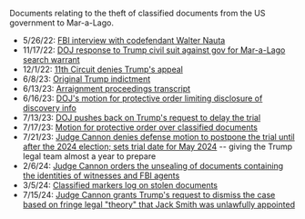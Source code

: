 Documents relating to the theft of classified documents from the US government to Mar-a-Lago.

* 5/26/22: [FBI interview with codefendant Walter Nauta](https://github.com/doctorparadox/historical-texts/blob/master/trump-indictments/classified-documents/doc-448-1-nauta-transcript.pdf)
* 11/17/22: [DOJ response to Trump civil suit against gov for Mar-a-Lago search warrant](https://github.com/doctorparadox/historical-texts/blob/master/trump-indictments/classified-documents/221117-doj-reply-brief.pdf)
* 12/1/22: [11th Circuit denies Trump's appeal](https://github.com/doctorparadox/historical-texts/blob/master/trump-indictments/classified-documents/22-13005-2022-12-01.pdf)
* 6/8/23: [Original Trump indictment](https://github.com/doctorparadox/historical-texts/blob/master/trump-indictments/classified-documents/US-v-Trump-Nauta.pdf)
* 6/13/23: [Arraignment proceedings transcript](https://github.com/doctorparadox/historical-texts/blob/master/trump-indictments/classified-documents/usa-v-trump-and-nauta-transcript.pdf)
* 6/16/23: [DOJ's motion for protective order limiting disclosure of discovery info](https://github.com/doctorparadox/historical-texts/blob/master/trump-indictments/classified-documents/protective-order.pdf)
* 7/13/23: [DOJ pushes back on Trump's request to delay the trial](https://github.com/doctorparadox/historical-texts/blob/master/trump-indictments/classified-documents/76-usa-response.pdf)
* 7/17/23: [Motion for protective order over classified documents](https://github.com/doctorparadox/historical-texts/blob/master/trump-indictments/classified-documents/motion-for-protective-order.pdf)
* 7/21/23: [Judge Cannon denies defense motion to postpone the trial until after the 2024 election; sets trial date for May 2024](https://github.com/doctorparadox/historical-texts/blob/master/trump-indictments/classified-documents/may-trial-date-govuscourtsflsd648653830.pdf) -- giving the Trump legal team almost a year to prepare
* 2/6/24: [Judge Cannon orders the unsealing of documents containing the identities of witnesses and FBI agents](https://github.com/doctorparadox/historical-texts/blob/master/trump-indictments/classified-documents/govuscourtsflsd6486532830_1.pdf)
* 3/5/24: [Classified markers log on stolen documents](https://github.com/doctorparadox/historical-texts/blob/master/trump-indictments/classified-documents/gov.uscourts.flsd.648652.612.14.pdf)
* 7/15/24: [Judge Cannon grants Trump's request to dismiss the case based on fringe legal "theory" that Jack Smith was unlawfully appointed](https://github.com/doctorparadox/historical-texts/blob/master/trump-indictments/classified-documents/dismissal-govuscourtsflsd6486526720_2.pdf)
